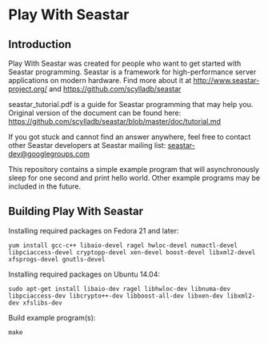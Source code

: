 Play With Seastar
=======

Introduction
------------

Play With Seastar was created for people who want to get started with Seastar
programming. Seastar is a framework for high-performance server applications on
modern hardware. Find more about it at http://www.seastar-project.org/ and
https://github.com/scylladb/seastar

seastar_tutorial.pdf is a guide for Seastar programming that may help you.
Original version of the document can be found here:
https://github.com/scylladb/seastar/blob/master/doc/tutorial.md

If you got stuck and cannot find an answer anywhere, feel free to contact other
Seastar developers at Seastar mailing list: seastar-dev@googlegroups.com

This repository contains a simple example program that will asynchronously
sleep for one second and print hello world. Other example programs may be
included in the future.

Building Play With Seastar
--------------------

Installing required packages on Fedora 21 and later:
```
yum install gcc-c++ libaio-devel ragel hwloc-devel numactl-devel libpciaccess-devel cryptopp-devel xen-devel boost-devel libxml2-devel xfsprogs-devel gnutls-devel
```

Installing required packages on Ubuntu 14.04:
```
sudo apt-get install libaio-dev ragel libhwloc-dev libnuma-dev libpciaccess-dev libcrypto++-dev libboost-all-dev libxen-dev libxml2-dev xfslibs-dev
```

Build example program(s):
```
make
```

